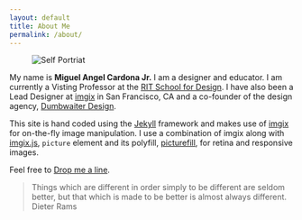 ```yaml
---
layout: default
title: About Me
permalink: /about/
---
```


<article class="post-content">
<figure>
<picture>
          <source media="(min-width: 768px)" srcset="http://migimages.imgix.net/pics/miguelcardona-2.jpg?chromasub=444&dpr=2&sat=-100&fit=crop&crop=focalpoint&fp-z=1.2&bri=4&fm=pjpg&q=60&usm=15&h=500&w=800&q=65 1x, http://migimages.imgix.net/pics/miguelcardona-2.jpg?chromasub=444&dpr=2&sat=-100&fit=crop&crop=focalpoint&fp-z=1.2&bri=4&fm=pjpg&q=60&usm=15&h=500&w=800&q=65&dpr=2&q=45 2x">
          <source media="(min-width: 480px)" srcset="http://migimages.imgix.net/pics/miguelcardona-2.jpg?chromasub=444&dpr=2&sat=-100&fit=crop&crop=focalpoint&fp-z=1.2&bri=4&fm=pjpg&q=60&usm=15&h=500&w=800 &q=651x, http://migimages.imgix.net/pics/miguelcardona-2.jpg?chromasub=444&dpr=2&sat=-100&fit=crop&crop=focalpoint&fp-z=1.2&bri=4&fm=pjpg&q=60&usm=15&h=500&w=800&&q=65dpr=2&q=45 2x">
          <source media="(max-width: 479px)" srcset="http://migimages.imgix.net/pics/miguelcardona-2.jpg?chromasub=444&dpr=2&sat=-100&fit=crop&crop=focalpoint&fp-z=1.2&bri=4&fm=pjpg&q=60&usm=15&h=580&w=480&&q=65q=80 1x, http://migimages.imgix.net/pics/miguelcardona-2.jpg?chromasub=444&dpr=2&sat=-100&fit=crop&crop=focalpoint&fp-z=1.2&bri=4&fm=pjpg&q=60&usm=15&h=580&w=480&&q=65dpr=2&q=45 2x">
          <img src="http://migimages.imgix.net/pics/miguelcardona-2.jpg?chromasub=444&dpr=2&sat=-100&fit=crop&crop=focalpoint&fp-z=1.2&bri=4&fm=pjpg&q=60&usm=15&h=500&w=640&&q=65q=80" {% if include.caption %} alt="Self Portriat" {% endif %}>
      </picture>
</figure>
<section>
<p>My name is <strong>Miguel Angel Cardona Jr.</strong> I am a designer and educator. I am currently a Visting Professor at the <a href="http://cias.rit.edu/schools/design">RIT School for Design</a>. I have also been a Lead Designer at <a href="https://imgix.com">imgix</a> in San Francisco, CA and a co-founder of the design agency, <a href="https://dwaiter.com">Dumbwaiter Design</a>.
</p>
<p>This site is hand coded using the <a href="https://jekyllrb.com/">Jekyll</a> framework and makes use of <a href="http://imgix.com">imgix</a> for on-the-fly image manipulation. I use a combination of imgix along with <a href="https://www.imgix.com/imgix-js">imgix.js</a>, <code>picture</code> element and its polyfill, <a href="https://scottjehl.github.io/picturefill/">picturefill</a>, for retina and responsive images.</p>
<p>
Feel free to <a href="mailt&#111;&#58;hel&#108;&#111;&#64;&#109;%&#54;9&#103;uelca%72don&#97;&#46;&#99;o%6&#68;">Drop me a line</a>.
</p>
<section>
<blockquote>Things which are different in order simply to be different are seldom better, but that which is made to be better is almost always different.<br>
<span class="author">Dieter Rams</span></blockquote>
</section>

                    
